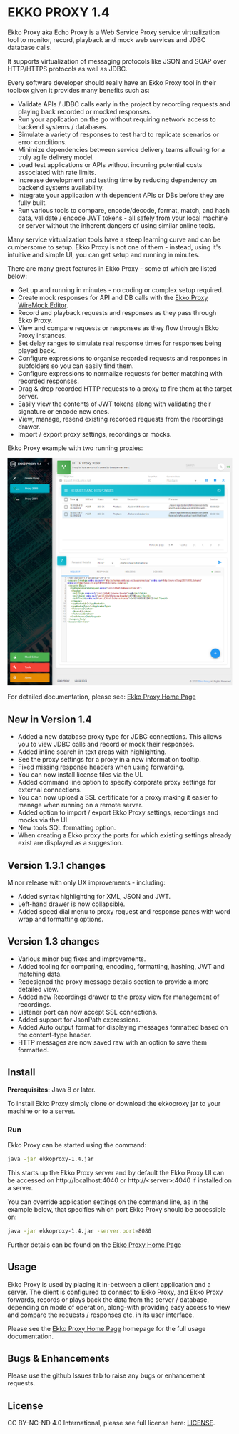 # EKKO PROXY 1.4

Ekko Proxy aka Echo Proxy is a Web Service Proxy service virtualization tool to monitor, record, playback and mock 
web services and JDBC database calls.

It supports virtualization of messaging protocols like JSON and SOAP over HTTP/HTTPS protocols as well as JDBC.

Every software developer should really have an Ekko Proxy tool in their toolbox given it provides many benefits such as:

* Validate APIs / JDBC calls early in the project by recording requests and playing back recorded or mocked responses.
* Run your application on the go without requiring network access to backend systems / databases.
* Simulate a variety of responses to test hard to replicate scenarios or error conditions.
* Minimize dependencies between service delivery teams allowing for a truly agile delivery model.
* Load test applications or APIs without incurring potential costs associated with rate limits.
* Increase development and testing time by reducing dependency on backend systems availability.
* Integrate your application with dependent APIs or DBs before they are fully built.
* Run various tools to compare, encode/decode, format, match, and hash data, validate / encode JWT tokens
  \- all safely from your local machine or server without the inherent dangers of using similar online tools.

Many service virtualization tools have a steep learning curve and can be cumbersome to setup. 
Ekko Proxy is not one of them - instead, using it's intuitive and simple UI, you can get setup and running in minutes.

There are many great features in Ekko Proxy - some of which are listed below:

* Get up and running in minutes - no coding or complex setup required.
* Create mock responses for API and DB calls with the [Ekko Proxy WireMock Editor](https://github.com/lcasoft/WireMock).
* Record and playback requests and responses as they pass through Ekko Proxy.
* View and compare requests or responses as they flow through Ekko Proxy instances.
* Set delay ranges to simulate real response times for responses being played back.
* Configure expressions to organise recorded requests and responses in subfolders so you can easily find them.
* Configure expressions to normalize requests for better matching with recorded responses.
* Drag & drop recorded HTTP requests to a proxy to fire them at the target server.
* Easily view the contents of JWT tokens along with validating their signature or encode new ones.
* View, manage, resend existing recorded requests from the recordings drawer.
* Import / export proxy settings, recordings or mocks.

Ekko Proxy example with two running proxies:

![Ekko proxy example with two running proxies](./EkkoProxy.png)

For detailed documentation, please see: [Ekko Proxy Home Page](https://www.ekkoproxy.com)

## New in Version 1.4
* Added a new database proxy type for JDBC connections. This allows you to view JDBC calls and record or mock their responses.
* Added inline search in text areas with highlighting.
* See the proxy settings for a proxy in a new information tooltip.
* Fixed missing response headers when using forwarding.
* You can now install license files via the UI.
* Added command line option to specify corporate proxy settings for external connections.
* You can now upload a SSL certificate for a proxy making it easier to manage when running on a remote server.
* Added option to import / export Ekko Proxy settings, recordings and mocks via the UI.
* New tools SQL formatting option.
* When creating a Ekko proxy the ports for which existing settings already exist are displayed as a suggestion.

## Version 1.3.1 changes
Minor release with only UX improvements - including:
* Added syntax highlighting for XML, JSON and JWT.
* Left-hand drawer is now collapsible.
* Added speed dial menu to proxy request and response panes with word wrap and formatting options.

## Version 1.3 changes
* Various minor bug fixes and improvements.
* Added tooling for comparing, encoding, formatting, hashing, JWT and matching data.
* Redesigned the proxy message details section to provide a more detailed view.
* Added new Recordings drawer to the proxy view for management of recordings.
* Listener port can now accept SSL connections.
* Added support for JsonPath expressions.
* Added Auto output format for displaying messages formatted based on the content-type header.
* HTTP messages are now saved raw with an option to save them formatted.


## Install

**Prerequisites:** Java 8 or later.

To install Ekko Proxy simply clone or download the ekkoproxy jar to your machine or to a server.


### Run
Ekko Proxy can be started using the command:

```bash
java -jar ekkoproxy-1.4.jar
```
This starts up the Ekko Proxy server and by default the Ekko Proxy UI can be accessed on http://localhost:4040 or http://&lt;server&gt;:4040 if installed on a server.

You can override application settings on the command line, as in the example below, that specifies which port Ekko Proxy should be accessible on:

```bash
java -jar ekkoproxy-1.4.jar -server.port=8080
```

Further details can be found on the [Ekko Proxy Home Page](https://www.ekkoproxy.com)

## Usage
Ekko Proxy is used by placing it in-between a client application and a server. The client is 
configured to connect to Ekko Proxy, and Ekko Proxy forwards, records or plays back the data from the server / database, 
depending on mode of operation, along-with providing easy access to view and compare the requests / responses etc. 
in its user interface.

Please see the [Ekko Proxy Home Page](https://www.ekkoproxy.com) homepage for the full usage documentation.

## Bugs & Enhancements
Please use the github Issues tab to raise any bugs or enhancement requests.

## License
CC BY-NC-ND 4.0 International, please see full license here: [LICENSE](https://www.ekkoproxy.com/eula.html).
